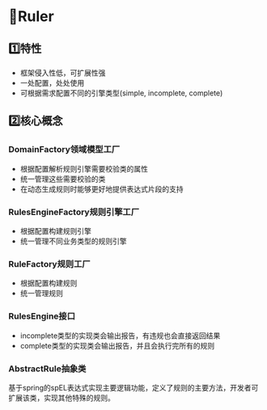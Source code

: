 # 📏Ruler

## 1️⃣特性

- 框架侵入性低，可扩展性强
- 一处配置，处处使用
- 可根据需求配置不同的引擎类型(simple, incomplete, complete)

## 2️⃣核心概念

### DomainFactory领域模型工厂

- 根据配置解析规则引擎需要校验类的属性
- 统一管理这些需要校验的类
- 在动态生成规则时能够更好地提供表达式片段的支持

### RulesEngineFactory规则引擎工厂

- 根据配置构建规则引擎
- 统一管理不同业务类型的规则引擎

### RuleFactory规则工厂

- 根据配置构建规则
- 统一管理规则

### RulesEngine接口

- incomplete类型的实现类会输出报告，有违规也会直接返回结果
- complete类型的实现类会输出报告，并且会执行完所有的规则

### AbstractRule抽象类

基于spring的spEL表达式实现主要逻辑功能，定义了规则的主要方法，开发者可扩展该类，实现其他特殊的规则。
